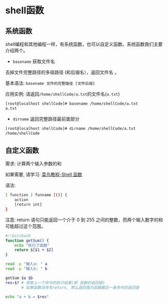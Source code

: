 # shell函数
## 系统函数
shell编程和其他编程一样，有系统函数，也可以自定义函数。系统函数我们主要介绍两个。

- `basename` 获取文件名

去掉文件完整路径的多级路径 (和后缀名），返回文件名 。

基本语法: `basename 文件的完整路径 [文件后缀]`

应用实例: 请返回`/home/shellCode/a.txt`的文件名(`a.txt`)

```bash
[root@localhost shellCode]# basename /home/shellCode/a.txt
a.txt
```

- `dirname` 返回完整路径最前面部分
 
```bash
[root@localhost shellCode]# dirname /home/shellCode/a.txt
/home/shellCode
```

## 自定义函数
需求: 计算两个输入参数的和

如果需要, 请学习: [菜鸟教程-Shell 函数](https://www.runoob.com/linux/linux-shell-func.html)

语法:

```bash
[ function ] funname [()] {
    action
    [return int]
}
```

注意: return 语句只能返回一个介于 0 到 255 之间的整数，而两个输入数字的和可能超过这个范围。

```bash
#!\bin\bash
function getSum() {
    echo "执行了函数"
    return $[$1 + $2]
}

read -p "输入a: " a
read -p "输入b: " b

getSum $a $b
res=$? # 获取上一个命令的执行结果(即 函数的返回值)
       # 如果函数没有写return, 那么返回值为函数最后一条命令的返回值

echo "a + b = $res"
```
